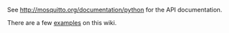 See http://mosquitto.org/documentation/python for the API documentation.

There are a few [examples](python_examples) on this wiki.
